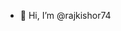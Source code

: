 - 👋 Hi, I’m @rajkishor74


<!---
rajkishor74/rajkishor74 is a ✨ special ✨ repository because its `README.md` (this file) appears on your GitHub profile.
You can click the Preview link to take a look at your changes.
--->
